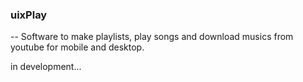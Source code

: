 ### uixPlay

-- Software to make playlists, play songs and download musics from youtube for mobile and desktop.

in development...